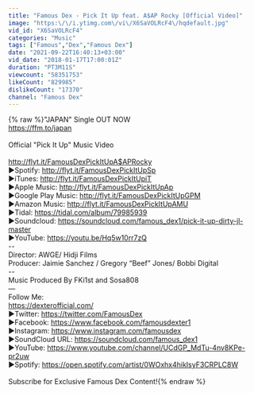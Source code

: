 ```yaml
---
title: "Famous Dex - Pick It Up feat. A$AP Rocky [Official Video]"
image: "https:\/\/i.ytimg.com\/vi\/X6SaVOLRcF4\/hqdefault.jpg"
vid_id: "X6SaVOLRcF4"
categories: "Music"
tags: ["Famous","Dex","Famous Dex"]
date: "2021-09-22T16:40:13+03:00"
vid_date: "2018-01-17T17:00:01Z"
duration: "PT3M11S"
viewcount: "58351753"
likeCount: "829985"
dislikeCount: "17370"
channel: "Famous Dex"
---
```

{% raw %}&quot;JAPAN&quot; Single OUT NOW <br /> <a rel="nofollow" target="blank" href="https://ffm.to/japan">https://ffm.to/japan</a><br /><br />Official &quot;Pick It Up&quot; Music Video<br /><br /><a rel="nofollow" target="blank" href="http://flyt.it/FamousDexPickItUpA$APRocky">http://flyt.it/FamousDexPickItUpA$APRocky</a><br />►Spotify: <a rel="nofollow" target="blank" href="http://flyt.it/FamousDexPickItUpSp">http://flyt.it/FamousDexPickItUpSp</a><br />►iTunes: <a rel="nofollow" target="blank" href="http://flyt.it/FamousDexPickItUpiT">http://flyt.it/FamousDexPickItUpiT</a><br />►Apple Music: <a rel="nofollow" target="blank" href="http://flyt.it/FamousDexPickItUpAp">http://flyt.it/FamousDexPickItUpAp</a><br />►Google Play Music: <a rel="nofollow" target="blank" href="http://flyt.it/FamousDexPickItUpGPM">http://flyt.it/FamousDexPickItUpGPM</a><br />►Amazon Music: <a rel="nofollow" target="blank" href="http://flyt.it/FamousDexPickItUpAMU">http://flyt.it/FamousDexPickItUpAMU</a><br />►Tidal: <a rel="nofollow" target="blank" href="https://tidal.com/album/79985939">https://tidal.com/album/79985939</a><br />►Soundcloud: <a rel="nofollow" target="blank" href="https://soundcloud.com/famous_dex1/pick-it-up-dirty-jl-master">https://soundcloud.com/famous_dex1/pick-it-up-dirty-jl-master</a><br />►YouTube: <a rel="nofollow" target="blank" href="https://youtu.be/Hq5w10rr7zQ">https://youtu.be/Hq5w10rr7zQ</a><br />--<br />Director: AWGE/ Hidji Films<br />Producer: Jaimie Sanchez / Gregory “Beef” Jones/ Bobbi Digital<br />--<br />Music Produced By FKi1st and Sosa808<br />—<br />Follow Me:<br /><a rel="nofollow" target="blank" href="https://dexterofficial.com/">https://dexterofficial.com/</a><br />►Twitter: <a rel="nofollow" target="blank" href="https://twitter.com/FamousDex">https://twitter.com/FamousDex</a><br />►Facebook: <a rel="nofollow" target="blank" href="https://www.facebook.com/famousdexter1">https://www.facebook.com/famousdexter1</a><br />►Instagram: <a rel="nofollow" target="blank" href="https://www.instagram.com/famousdex">https://www.instagram.com/famousdex</a><br />►SoundCloud URL: <a rel="nofollow" target="blank" href="https://soundcloud.com/famous_dex1">https://soundcloud.com/famous_dex1</a><br />►YouTube: <a rel="nofollow" target="blank" href="https://www.youtube.com/channel/UCdGP_MdTu-4nv8KPe-pr2uw">https://www.youtube.com/channel/UCdGP_MdTu-4nv8KPe-pr2uw</a><br />►Spotify: <a rel="nofollow" target="blank" href="https://open.spotify.com/artist/0WOxhx4hikIsyF3CRPLC8W">https://open.spotify.com/artist/0WOxhx4hikIsyF3CRPLC8W</a><br /><br />Subscribe for Exclusive Famous Dex Content!{% endraw %}
